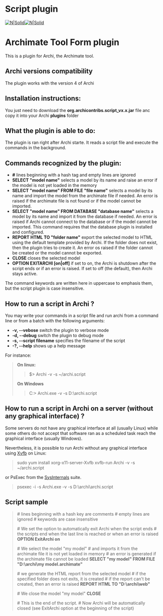 Script plugin
=============

[![N|Solid](http://www.archimatetool.com/img/archi_logo.png)](http://www.archimatetool.com/)[![N|Solid](http://www.archimatetool.com/img/archi_text.png)](http://www.archimatetool.com/)
# Archimate Tool Form plugin
This is a plugin for Archi, the Archimate tool.

## Archi versions compatibility
The plugin works with the version 4 of Archi

## Installation instructions:
You just need to download the **org.archicontribs.script_vx.x.jar** file anc copy it into your Archi **plugins** folder

## What the plugin is able to do:
The plugin is ran right after Archi starte. It reads a script file and execute the commands in the background.

## Commands recognized by the plugin:
* **#** lines beginning with a hash tag and empty lines are ignored
* **SELECT "model name"** selects a model by its name and raise an error if the model is not yet loaded in the memory
* **SELECT "model name" FROM FILE "file name"** selects a model by its name and import the model from the archimate file if needed. An error is raised if the archimate file is not found or if the model cannot be imported.
* **SELECT "model name" FROM DATABASE "database name"** selects a model by its name and import it from the database if needed. An error is raised if Archi cannot connect to the database or if the model cannot be imported. This command requires that the database plugin is installed and configured.
* **REPORT HTML TO "folder name"** export the selected model to HTML using the default template provided by Archi. If the folder does not exist, then the plugin tries to create it. An error os raised if the folder cannot be created or the model cannot be exported.
* **CLOSE** closes the selected model
* **OPTION EXITARCHI [on|off]** if set to on, the Archi is shutdown after the script ends or if an error is raised. If set to off (the default), then Archi stays active.

The command keywords are written here in uppercase to emphasis them, but the script plugin is case insensitive.

## How to run a script in Archi ?
You may write your commands in a script file and run archi from a command line or from a batch with the following arguments:
* **-v, --vebose** switch the plugin to verbose mode
* **-d, --debug** switch the plugin to debug mode
* **-s, --script filename** specifies the filename of the script
* **-?, --help** shows up a help message

For instance:
> **On linux:**
>> $> Archi -v -s ~/archi.script
>
> **On Windows**
>> C:\> Archi.exe -v -s D:\archi.script
>
## How to run a script in Archi on a server (without any graphical interface) ?
Some servers do not have any graphical interface at all (usually Linux) while some others do not accept that software ran as a scheduled task reach the graphical interface (usually Windows).

Nevertheless, it is possible to run Archi without any graphical interface using [Xvfb](ttps://www.google.fr/url?sa=t&rct=j&q=&esrc=s&source=web&cd=2&cad=rja&uact=8&ved=0ahUKEwickpD52ZPWAhXK0xoKHSYRCKUQFggyMAE&url=https%3A%2F%2Fwww.x.org%2Farchive%2FX11R7.6%2Fdoc%2Fman%2Fman1%2FXvfb.1.xhtml&usg=AFQjCNHuSS3WGCsWPxnRaAsG0XASqVpeiA) on Linux:
> sudo yum install xorg-x11-server-Xvfb
> xvfb-run Archi -v -s ~/archi.script

or PsExec from the [SysInternals](https://docs.microsoft.com/en-us/sysinternals/downloads/sysinternals-suite) suite.
> psexec -i -s Archi.exe -v -s D:\archi\archi.script

## Script sample
> \# lines beginning with a hash key are comments
> \# empty lines are ignored
> \# keywords are case insensitive
> 
> \# We set the option to automatically exit Archi when the script ends
> \#    the scripts end when the last line is reached or when an error is raised
> **OPTION ExitArchi on**
>
> \# We select the model "my model"
> \#    and imports it from the archimate file it is not yet loaded in memory
> \#    an error is generated if the archimate file cannot be loaded
> **SELECT "my model" FROM FILE "D:\archi\my model.archimate"**
> 
> \# we generate the HTML report from the selected model
> \#    if the specified folder does not exits, it is created
> \#    if the report can't be created, then an error is raised
> **REPORT HTML TO "D:\archi\web"**
> 
> \# We close the model "my model"
> **CLOSE**
> 
> \# This is the end of the script.
> \# Now Archi will be automatically closed (see ExitArchi option at the beginning of the script)